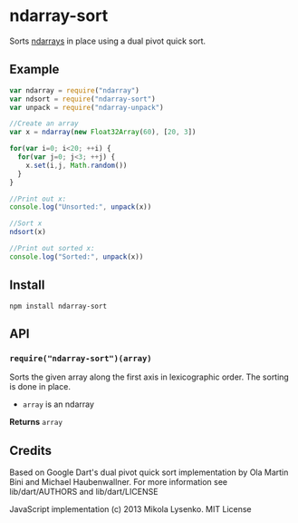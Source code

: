 ndarray-sort
============
Sorts [ndarrays](https://github.com/mikolalysenko/ndarray) in place using a dual pivot quick sort.

## Example

```javascript
var ndarray = require("ndarray")
var ndsort = require("ndarray-sort")
var unpack = require("ndarray-unpack")

//Create an array
var x = ndarray(new Float32Array(60), [20, 3])

for(var i=0; i<20; ++i) {
  for(var j=0; j<3; ++j) {
    x.set(i,j, Math.random())
  }
}

//Print out x:
console.log("Unsorted:", unpack(x))

//Sort x
ndsort(x)

//Print out sorted x:
console.log("Sorted:", unpack(x))
```

## Install

    npm install ndarray-sort

## API

### `require("ndarray-sort")(array)`
Sorts the given array along the first axis in lexicographic order.  The sorting is done in place.

* `array` is an ndarray

**Returns** `array`

## Credits
Based on Google Dart's dual pivot quick sort implementation by Ola Martin Bini and Michael Haubenwallner.  For more information see lib/dart/AUTHORS and lib/dart/LICENSE

JavaScript implementation (c) 2013 Mikola Lysenko.  MIT License